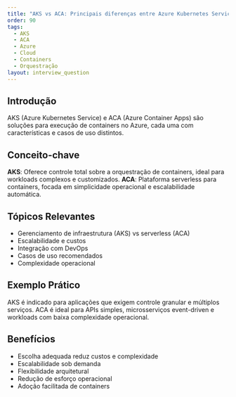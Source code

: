 ```yaml
---
title: "AKS vs ACA: Principais diferenças entre Azure Kubernetes Service e Azure Container Apps"
order: 90
tags:
  - AKS
  - ACA
  - Azure
  - Cloud
  - Containers
  - Orquestração
layout: interview_question
---
```


## Introdução
AKS (Azure Kubernetes Service) e ACA (Azure Container Apps) são soluções para execução de containers no Azure, cada uma com características e casos de uso distintos.

## Conceito-chave
**AKS**: Oferece controle total sobre a orquestração de containers, ideal para workloads complexos e customizados.
**ACA**: Plataforma serverless para containers, focada em simplicidade operacional e escalabilidade automática.

## Tópicos Relevantes
- Gerenciamento de infraestrutura (AKS) vs serverless (ACA)
- Escalabilidade e custos
- Integração com DevOps
- Casos de uso recomendados
- Complexidade operacional

## Exemplo Prático
AKS é indicado para aplicações que exigem controle granular e múltiplos serviços. ACA é ideal para APIs simples, microsserviços event-driven e workloads com baixa complexidade operacional.

## Benefícios
- Escolha adequada reduz custos e complexidade
- Escalabilidade sob demanda
- Flexibilidade arquitetural
- Redução de esforço operacional
- Adoção facilitada de containers
